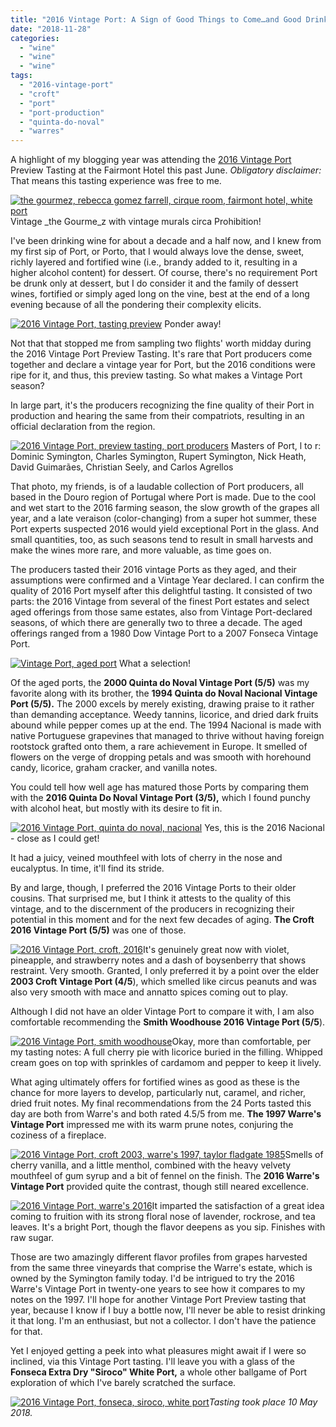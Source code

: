 ```yaml
---
title: "2016 Vintage Port: A Sign of Good Things to Come…and Good Drinking Now"
date: "2018-11-28"
categories:
  - "wine"
  - "wine"
  - "wine"
tags:
  - "2016-vintage-port"
  - "croft"
  - "port"
  - "port-production"
  - "quinta-do-noval"
  - "warres"
---
```


A highlight of my blogging year was attending the [2016 Vintage Port](https://www.winespectator.com/blogs/show/id/2016-Vintage-Port-Declaration) Preview Tasting at the Fairmont Hotel this past June. _Obligatory disclaimer:_ That means this tasting experience was free to me.




<div class="caption">

[![the gourmez, rebecca gomez farrell, cirque room, fairmont hotel, white port](http://s3.amazonaws.com/thegourmez-wpmedia/2018/09/IMG_20180510_131239-375x500.jpg)](http://s3.amazonaws.com/thegourmez-wpmedia/2018/09/IMG_20180510_131239.jpg) Vintage _the Gourme_z with vintage murals circa Prohibition!</div>


I've been drinking wine for about a decade and a half now, and I knew from my first sip of Port, or Porto, that I would always love the dense, sweet, richly layered and fortified wine (i.e., brandy added to it, resulting in a higher alcohol content) for dessert. Of course, there's no requirement Port be drunk only at dessert, but I do consider it and the family of dessert wines, fortified or simply aged long on the vine, best at the end of a long evening because of all the pondering their complexity elicits.




<div class="caption">

[![2016 Vintage Port, tasting preview](http://s3.amazonaws.com/thegourmez-wpmedia/2018/09/IMG_20180510_145513-500x375.jpg)](http://s3.amazonaws.com/thegourmez-wpmedia/2018/09/IMG_20180510_145513.jpg) Ponder away!</div>


Not that that stopped me from sampling two flights' worth midday during the 2016 Vintage Port Preview Tasting. It's rare that Port producers come together and declare a vintage year for Port, but the 2016 conditions were ripe for it, and thus, this preview tasting. So what makes a Vintage Port season?

In large part, it's the producers recognizing the fine quality of their Port in production and hearing the same from their compatriots, resulting in an official declaration from the region.




<div class="caption">

[![2016 Vintage Port, preview tasting, port producers](http://s3.amazonaws.com/thegourmez-wpmedia/2018/09/IMG_20180510_133105-500x300.jpg)](http://s3.amazonaws.com/thegourmez-wpmedia/2018/09/IMG_20180510_133105.jpg) Masters of Port, l to r: Dominic Symington, Charles Symington, Rupert Symington, Nick Heath, David Guimarães, Christian Seely, and Carlos Agrellos</div>


That photo, my friends, is of a laudable collection of Port producers, all based in the Douro region of Portugal where Port is made. Due to the cool and wet start to the 2016 farming season, the slow growth of the grapes all year, and a late veraison (color-changing) from a super hot summer, these Port experts suspected 2016 would yield exceptional Port in the glass. And small quantities, too, as such seasons tend to result in small harvests and make the wines more rare, and more valuable, as time goes on.

The producers tasted their 2016 vintage Ports as they aged, and their assumptions were confirmed and a Vintage Year declared. I can confirm the quality of 2016 Port myself after this delightful tasting. It consisted of two parts: the 2016 Vintage from several of the finest Port estates and select aged offerings from those same estates, also from Vintage Port-declared seasons, of which there are generally two to three a decade. The aged offerings ranged from a 1980 Dow Vintage Port to a 2007 Fonseca Vintage Port.




<div class="caption">

[![Vintage Port, aged port](http://s3.amazonaws.com/thegourmez-wpmedia/2018/09/IMG_20180510_153501-500x283.jpg)](http://s3.amazonaws.com/thegourmez-wpmedia/2018/09/IMG_20180510_153501.jpg) What a selection!</div>


Of the aged ports, the **2000 Quinta do Noval Vintage Port (5/5)** was my favorite along with its brother, the **1994 Quinta do Noval Nacional Vintage Port (5/5).** The 2000 excels by merely existing, drawing praise to it rather than demanding acceptance. Weedy tannins, licorice, and dried dark fruits abound while pepper comes up at the end. The 1994 Nacional is made with native Portuguese grapevines that managed to thrive without having foreign rootstock grafted onto them, a rare achievement in Europe. It smelled of flowers on the verge of dropping petals and was smooth with horehound candy, licorice, graham cracker, and vanilla notes.

You could tell how well age has matured those Ports by comparing them with the **2016 Quinta Do Noval Vintage Port (3/5),** which I found punchy with alcohol heat, but mostly with its desire to fit in.




<div class="caption">

[![2016 Vintage Port, quinta do noval, nacional](http://s3.amazonaws.com/thegourmez-wpmedia/2018/09/IMG_20180510_144902-375x500.jpg)](http://s3.amazonaws.com/thegourmez-wpmedia/2018/09/IMG_20180510_144902.jpg) Yes, this is the 2016 Nacional - close as I could get!</div>


It had a juicy, veined mouthfeel with lots of cherry in the nose and eucalyptus. In time, it'll find its stride.

By and large, though, I preferred the 2016 Vintage Ports to their older cousins. That surprised me, but I think it attests to the quality of this vintage, and to the discernment of the producers in recognizing their potential in this moment and for the next few decades of aging. **The Croft 2016 Vintage Port (5/5)** was one of those.

[![2016 Vintage Port, croft, 2016](http://s3.amazonaws.com/thegourmez-wpmedia/2018/09/IMG_20180510_132025-350x500.jpg)](http://s3.amazonaws.com/thegourmez-wpmedia/2018/09/IMG_20180510_132025.jpg)It's genuinely great now with violet, pineapple, and strawberry notes and a dash of boysenberry that shows restraint. Very smooth. Granted, I only preferred it by a point over the elder **2003 Croft Vintage Port (4/5**), which smelled like circus peanuts and was also very smooth with mace and annatto spices coming out to play.

Although I did not have an older Vintage Port to compare it with, I am also comfortable recommending the **Smith Woodhouse 2016 Vintage Port (5/5**).

[![2016 Vintage Port, smith woodhouse](http://s3.amazonaws.com/thegourmez-wpmedia/2018/09/IMG_20180510_145025-333x500.jpg)](http://s3.amazonaws.com/thegourmez-wpmedia/2018/09/IMG_20180510_145025.jpg)Okay, more than comfortable, per my tasting notes: A full cherry pie with licorice buried in the filling. Whipped cream goes on top with sprinkles of cardamom and pepper to keep it lively.

What aging ultimately offers for fortified wines as good as these is the chance for more layers to develop, particularly nut, caramel, and richer, dried fruit notes. My final recommendations from the 24 Ports tasted this day are both from Warre's and both rated 4.5/5 from me. **The 1997 Warre's Vintage Port** impressed me with its warm prune notes, conjuring the coziness of a fireplace.

[![2016 Vintage Port, croft 2003, warre's 1997, taylor fladgate 1985](http://s3.amazonaws.com/thegourmez-wpmedia/2018/09/IMG_20180510_153510-375x500.jpg)](http://s3.amazonaws.com/thegourmez-wpmedia/2018/09/IMG_20180510_153510.jpg)Smells of cherry vanilla, and a little menthol, combined with the heavy velvety mouthfeel of gum syrup and a bit of fennel on the finish. The **2016 Warre's Vintage Port** provided quite the contrast, though still neared excellence.

[![2016 Vintage Port, warre's 2016](http://s3.amazonaws.com/thegourmez-wpmedia/2018/09/IMG_20180510_145137-333x500.jpg)](http://s3.amazonaws.com/thegourmez-wpmedia/2018/09/IMG_20180510_145137.jpg)It imparted the satisfaction of a great idea coming to fruition with its strong floral nose of lavender, rockrose, and tea leaves. It's a bright Port, though the flavor deepens as you sip. Finishes with raw sugar.

Those are two amazingly different flavor profiles from grapes harvested from the same three vineyards that comprise the Warre's estate, which is owned by the Symington family today. I'd be intrigued to try the 2016 Warre's Vintage Port in twenty-one years to see how it compares to my notes on the 1997. I'll hope for another Vintage Port Preview tasting that year, because I know if I buy a bottle now, I'll never be able to resist drinking it that long. I'm an enthusiast, but not a collector. I don't have the patience for that.

Yet I enjoyed getting a peek into what pleasures might await if I were so inclined, via this Vintage Port tasting. I'll leave you with a glass of the **Fonseca Extra Dry "Siroco" White Port,** a whole other ballgame of Port exploration of which I've barely scratched the surface.

[![2016 Vintage Port, fonseca, siroco, white port](http://s3.amazonaws.com/thegourmez-wpmedia/2018/09/IMG_20180510_131039-375x500.jpg)](http://s3.amazonaws.com/thegourmez-wpmedia/2018/09/IMG_20180510_131039.jpg)_Tasting took place 10 May 2018._

